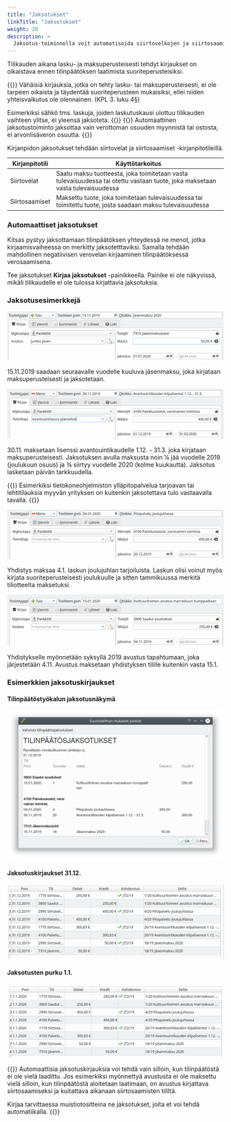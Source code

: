 ```yaml
---
title: "Jaksotukset"
linkTitle: "Jaksotukset"
weight: 20
description: >
  Jaksotus-toiminnolla voit automatisoida siirtovelkojen ja siirtosaamisten kirjaamista, kun kirjaus kohdistuu toiselle tilikaudelle.
---
```


Tilikauden aikana lasku- ja maksuperusteisesti tehdyt kirjaukset on oikaistava ennen tilinpäätöksen laatimista suoriteperusteisiksi.

{{<alert title="Vähäisiä kirjauksia ei tarvitse jaksottaa">}}
Vähäisiä kirjauksia, jotka on tehty lasku- tai maksuperusteisesti, ei ole tarpeen oikaista ja täydentää suoriteperusteen mukaisiksi, ellei niiden yhteisvaikutus ole olennainen. (KPL 3. luku 4§)

Esimerkiksi sähkö tms. laskuja, joiden laskutuskausi ulottuu tilikauden vaihteen ylitse, ei yleensä jaksoteta.
{{</alert>}}
{{<alert title="Vain arvonlisäverottomia eriä">}}
Automaattinen jaksotustoiminto jaksottaa vain verottoman osuuden myynnistä tai ostosta, ei arvonlisäveron osuutta.
{{</alert>}}

Kirjanpidon jaksotukset tehdään siirtovelat ja siirtosaamiset -kirjanpitotileillä.

| Kirjanpitotili | Käyttötarkoitus                                                                                                               |
| -------------- | ----------------------------------------------------------------------------------------------------------------------------- |
| Siirtovelat    | Saatu maksu tuotteesta, joka toimitetaan vasta tulevaisuudessa tai otettu vastaan tuote, joka maksetaan vasta tulevaisuudessa |
| Siirtosaamiset | Maksettu tuote, joka toimitetaan tulevaisuudessa tai toimitettu tuote, josta saadaan maksu tulevaisuudessa                    |

### Automaattiset jaksotukset

Kitsas pystyy jaksottamaan tilinpäätöksen yhteydessä ne menot, jotka kirjaamisvaiheessa on merkitty jaksotetttaviksi. Samalla tehdään mahdollinen negatiivisen verovelan kirjaaminen tilinpäätöksessä verosaamisena.

Tee jaksotukset **Kirjaa jaksotukset** -painikkeella. Painike ei ole näkyvissä, mikäli tilikaudelle ei ole tulossa kirjattavia jaksotuksia.

### Jaksotusesimerkkejä

![](/img/fi/kaudet/jasenmaksu.png)

15.11.2019 saadaan seuraavalle vuodelle kuuluva jäsenmaksu, joka kirjataan maksuperusteisesti ja jaksotetaan.

![](/img/fi/kaudet/avantouinti.png)

30.11. maksetaan lisenssi avantouintikaudelle 1.12. - 31.3. joka kirjataan maksuperusteisesti. Jaksotuksen avulla maksusta noin &frac14; jää vuodelle 2019 (joulukuun osuus) ja &frac34; siirtyy vuodelle 2020 (kolme kuukautta). Jaksotus lasketaan päivän tarkkuudella.

{{<alert title="Muista olennaisuusperiaate">}}
Esimerkiksi tietokoneohjelmiston ylläpitopalvelua tarjoavan tai lehtitilauksia myyvän yrityksen on kuitenkin jaksotettava tulo vastaavalla tavalla.
{{</alert>}}

![](/img/fi/kaudet/pitopalvelu.png)

Yhdistys maksaa 4.1. laskun joulujuhlan tarjoiluista. Laskun olisi voinut myös kirjata suoriteperusteisesti joulukuulle ja sitten tammikuussa merkitä tiliotteelta maksetuksi.

![](/img/fi/kaudet/kulttuuritoimi.png)

Yhdistykselle myönnetään syksyllä 2019 avustus tapahtumaan, joka järjestetään 4.11. Avustus maksetaan yhdistyksen tilille kuitenkin vasta 15.1.

### Esimerkkien jaksotuskirjaukset

#### Tilinpäätöstyökalun jaksotusnäkymä

![](/img/fi/kaudet/jaksotus.png)

#### Jaksotuskirjaukset 31.12.

![](/img/fi/kaudet/jaksopaatos.png)

#### Jaksotusten purku 1.1.

![](/img/fi/kaudet/jaksoavaus.png)

{{<alert title="Tilikausien oltava avoimina">}}
Automaattisia jaksotuskirjauksia voi tehdä vain silloin, kun tilinpäätöstä ei ole vielä laadittu. Jos esimerkiksi myönnettyä avustusta ei ole maksettu vielä silloin, kun tilinpäätöstä aloitetaan laatimaan, on avustus kirjattava siirtosaamiseksi ja kuitattava aikanaan siirtosaamisten tililtä.

Kirjaa tarvittaessa muistiotositteina ne jaksotukset, joita et voi tehdä automatiikalla.
{{</alert>}}
